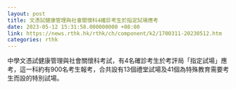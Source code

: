 ```yaml
---
layout: post
title: 文憑試健康管理與社會關懷科4確診考生於指定試場應考
date: 2023-05-12 15:31:58.000000000 +08:00
link: https://news.rthk.hk/rthk/ch/component/k2/1700311-20230512.htm
categories: rthk
---
```


中學文憑試健康管理與社會關懷科考試，有4名確診考生於考評局「指定試場」應考，這一科約有900名考生報考，合共設有13個禮堂試場及41個為特殊教育需要考生而設的特別試場。
